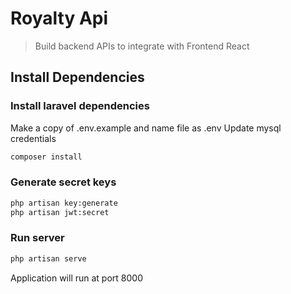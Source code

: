 # Royalty Api

> Build backend APIs to integrate with Frontend React

## Install Dependencies

### Install laravel dependencies

Make a copy of .env.example and name file as .env
Update mysql credentials

```bash
composer install
```

### Generate secret keys

```bash
php artisan key:generate
php artisan jwt:secret
```

### Run server

```bash
php artisan serve
```

Application will run at port 8000
